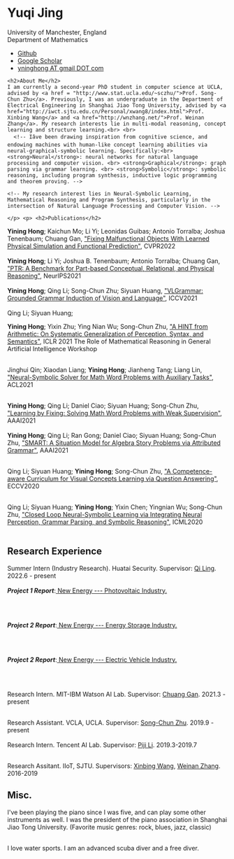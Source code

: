 <h1> <strong>Yuqi Jing</strong> 
  </h1> <p> University of Manchester, England</br> Department of Mathematics<br> </p> <nav> <ul> 
  
  <!-- <li><a href="https://drive.google.com/file/d/1mBJ14ZlqIxVOYjJxZRQlTpHOiclSnYRE/view?usp=sharing">CV</a></li> "HER CV" "SET TO BE HOLD--> 
  
  <li><a href="https://github.com/disapprehension">Github</a></li> 
  <li><a href="https://scholar.google.com/citations?user=PTYxORcAAAAJ">Google Scholar</a></li> 
  <li><a href="mailto:yninghong@gmail.com">yninghong AT gmail DOT com</a></li> 
  
  <!-- <li><a href="https://evelinehong.github.io/photos.html">Gallery</a></li> "HER GALLERY WITH LINK TO HOMEPAGE WORTH EXAMINING" --> 
  
  </ul> </nav> </small> </header> <section class="content"> <p> 

    
    
    <h2>About Me</h2> 
    I am currently a second-year PhD student in computer science at UCLA, advised by <a href = "http://www.stat.ucla.edu/~sczhu/">Prof. Song-Chun Zhu</a>. Previously, I was an undergraduate in the Department of Electrical Engineering in Shanghai Jiao Tong University, advised by <a href="http://iwct.sjtu.edu.cn/Personal/xwang8/index.html">Prof. Xinbing Wang</a> and <a href="http://wnzhang.net/">Prof. Weinan Zhang</a>. My research interests lie in multi-modal reasoning, concept learning and structure learning.<br> <br>
      <!-- Iâve been drawing inspiration from cognitive science, and endowing machines with human-like concept learning abilities via neural-graphical-symbolic learning. Specifically:<br> <strong>Neural</strong>: neural networks for natural language processing and computer vision. <br> <strong>Graphical</strong>: graph parsing via grammar learning. <br> <strong>Symbolic</strong>: symbolic reasoning, including program synthesis, inductive logic programming and theorem proving. -->
    
    <!-- My research interest lies in Neural-Symbolic Learning, Mathematical Reasoning and Program Synthesis, particularly in the intersection of Natural Language Processing and Computer Vision. -->
    
    </p> <p> <h2>Publications</h2> 
<strong>Yining Hong</strong>; Kaichun Mo; Li Yi; Leonidas Guibas; Antonio Torralba; Joshua Tenenbaum; Chuang Gan, <a href="http://fixing-malfunctional.csail.mit.edu/">"Fixing Malfunctional Objects With Learned Physical Simulation and Functional Prediction"</a>, CVPR2022<br><br> 
<strong>Yining Hong</strong>; Li Yi; Joshua B. Tenenbaum; Antonio Torralba; Chuang Gan, <a href="http://ptr.csail.mit.edu">"PTR: A Benchmark for Part-based Conceptual, Relational, and Physical Reasoning"</a>, NeurIPS2021<br><br> <strong>Yining Hong</strong>; Qing Li; Song-Chun Zhu; Siyuan Huang, <a href="https://arxiv.org/abs/2103.12975">"VLGrammar: Grounded Grammar Induction of Vision and Language"</a>, ICCV2021<br><br> Qing Li; Siyuan Huang;

<strong>Yining Hong</strong>; Yixin Zhu; Ying Nian Wu; Song-Chun Zhu, <a href="https://arxiv.org/abs/2103.01403">"A HINT from Arithmetic: On Systematic Generalization of Perception, Syntax, and Semantics"</a>, ICLR 2021 The Role of Mathematical Reasoning in General Artificial Intelligence Workshop <br><br>

Jinghui Qin; Xiaodan Liang; <strong>Yining Hong</strong>; Jianheng Tang; Liang Lin, <a href="https://evelinehong.github.io/assets/papers/Neural_Symbolic_Solver_for_Math_Word_Problems_with_Auxiliary_Tasks.pdf">"Neural-Symbolic Solver for Math Word Problems with Auxiliary Tasks"</a>, ACL2021<br><br> 

<strong>Yining Hong</strong>; Qing Li; Daniel Ciao; Siyuan Huang; Song-Chun Zhu, <a href = "https://evelinehong.github.io/lbf-site">"Learning by Fixing: Solving Math Word Problems with Weak Supervision"</a>, AAAI2021<br><br> <strong>Yining Hong</strong>; Qing Li; Ran Gong; Daniel Ciao; Siyuan Huang; Song-Chun Zhu, <a href = "https://evelinehong.github.io/smart-site">"SMART: A Situation Model for Algebra Story Problems via Attributed Grammar"</a>, AAAI2021<br><br> 

Qing Li; Siyuan Huang; <strong>Yining Hong</strong>; Song-Chun Zhu, <a href="https://arxiv.org/abs/2007.01499">"A Competence-aware Curriculum for Visual Concepts Learning via Question Answering"</a>, ECCV2020<br><br> 

Qing Li; Siyuan Huang; <strong>Yining Hong</strong>; Yixin Chen; Yingnian Wu; Song-Chun Zhu, <a href="https://liqing-ustc.github.io/NGS/">"Closed Loop Neural-Symbolic Learning via Integrating Neural Perception, Grammar Parsing, and Symbolic Reasoning"</a>, ICML2020<br><br> 




</p> <p> <h2>Research Experience</h2> 
Summer Intern (Industry Research). Huatai Security. Supervisor: <a href="https://cn.linkedin.com/in/%E7%90%A6-%E5%87%8C-b90a8895">Qi Ling</a>. 2022.6 - present<br><br>
<i><strong>Project 1 Report</strong></i>:<a href="https://yqjing.github.io/experiences/intern1"> New Energy --- Photovoltaic Industry.</a>

<br><br>

<i><strong>Project 2 Report</strong></i>:<a href="https://yqjing.github.io/experiences/intern2"> New Energy --- Energy Storage Industry.</a>

<br><br>

<i><strong>Project 2 Report</strong></i>:<a href="https://yqjing.github.io/experiences/intern3"> New Energy --- Electric Vehicle Industry.</a>

<br><br>





Research Intern. MIT-IBM Watson AI Lab. Supervisor: <a href="https://people.csail.mit.edu/ganchuang/">Chuang Gan</a>. 2021.3 - present<br><br> 

Research Assistant. VCLA, UCLA. Supervisor: <a href="http://www.stat.ucla.edu/~sczhu/">Song-Chun Zhu</a>. 2019.9 - present<br><br> Research Intern. Tencent AI Lab. Supervisor: <a href="http://lipiji.com/">Piji Li</a>. 2019.3-2019.7<br><br> 

Research Assitant. IIoT, SJTU. Supervisors: <a href="https://www.cs.sjtu.edu.cn/~wang-xb/">Xinbing Wang</a>, <a href="http://wnzhang.net/">Weinan Zhang</a>. 2016-2019<br>

<p> <h2>Misc.</h2> I've been playing the piano since I was five, and can play some other instruments as well. I was the president of the piano association in Shanghai Jiao Tong University. (Favorite music genres: rock, blues, jazz, classic)<br><br> 

I love water sports. I am an advanced scuba diver and a free diver. 



<p> </section> 
</body> 
</html>
